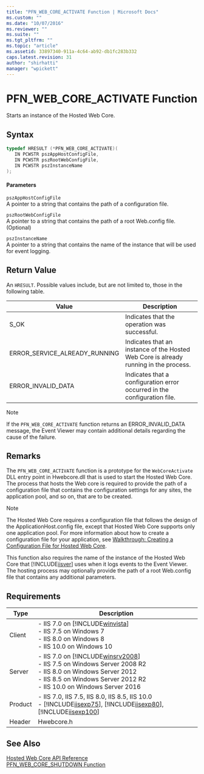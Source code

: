 ```yaml
---
title: "PFN_WEB_CORE_ACTIVATE Function | Microsoft Docs"
ms.custom: ""
ms.date: "10/07/2016"
ms.reviewer: ""
ms.suite: ""
ms.tgt_pltfrm: ""
ms.topic: "article"
ms.assetid: 33897340-911a-4c64-ab92-db1fc283b332
caps.latest.revision: 31
author: "shirhatti"
manager: "wpickett"
---
```

# PFN_WEB_CORE_ACTIVATE Function
Starts an instance of the Hosted Web Core.  
  
## Syntax  
  
```cpp  
typedef HRESULT (*PFN_WEB_CORE_ACTIVATE)(  
   IN PCWSTR pszAppHostConfigFile,  
   IN PCWSTR pszRootWebConfigFile,  
   IN PCWSTR pszInstanceName  
);  
```  
  
#### Parameters  
 `pszAppHostConfigFile`  
 A pointer to a string that contains the path of a configuration file.  
  
 `pszRootWebConfigFile`  
 A pointer to a string that contains the path of a root Web.config file. (Optional)  
  
 `pszInstanceName`  
 A pointer to a string that contains the name of the instance that will be used for event logging.  
  
## Return Value  
 An `HRESULT`. Possible values include, but are not limited to, those in the following table.  
  
|Value|Description|  
|-----------|-----------------|  
|S_OK|Indicates that the operation was successful.|  
|ERROR_SERVICE_ALREADY_RUNNING|Indicates that an instance of the Hosted Web Core is already running in the process.|  
|ERROR_INVALID_DATA|Indicates that a configuration error occurred in the configuration file.|  
  
> [!NOTE]
>  If the `PFN_WEB_CORE_ACTIVATE` function returns an ERROR_INVALID_DATA message, the Event Viewer may contain additional details regarding the cause of the failure.  
  
## Remarks  
 The `PFN_WEB_CORE_ACTIVATE` function is a prototype for the `WebCoreActivate` DLL entry point in Hwebcore.dll that is used to start the Hosted Web Core. The process that hosts the Web core is required to provide the path of a configuration file that contains the configuration settings for any sites, the application pool, and so on, that are to be created.  
  
> [!NOTE]
>  The Hosted Web Core requires a configuration file that follows the design of the ApplicationHost.config file, except that Hosted Web Core supports only one application pool. For more information about how to create a configuration file for your application, see [Walkthrough: Creating a Configuration File for Hosted Web Core](../../web-development-reference\native-code-development-overview\walkthrough-creating-a-configuration-file-for-hosted-web-core.md).  
  
 This function also requires the name of the instance of the Hosted Web Core that [!INCLUDE[iisver](../../wmi-provider/includes/iisver-md.md)] uses when it logs events to the Event Viewer. The hosting process may optionally provide the path of a root Web.config file that contains any additional parameters.  
  
## Requirements  
  
|Type|Description|  
|----------|-----------------|  
|Client|-   IIS 7.0 on [!INCLUDE[winvista](../../wmi-provider/includes/winvista-md.md)]<br />-   IIS 7.5 on Windows 7<br />-   IIS 8.0 on Windows 8<br />-   IIS 10.0 on Windows 10|  
|Server|-   IIS 7.0 on [!INCLUDE[winsrv2008](../../wmi-provider/includes/winsrv2008-md.md)]<br />-   IIS 7.5 on Windows Server 2008 R2<br />-   IIS 8.0 on Windows Server 2012<br />-   IIS 8.5 on Windows Server 2012 R2<br />-   IIS 10.0 on Windows Server 2016|  
|Product|-   IIS 7.0, IIS 7.5, IIS 8.0, IIS 8.5, IIS 10.0<br />-   [!INCLUDE[iisexp75](../../web-development-reference/native-code-api-reference/includes/iisexp75-md.md)], [!INCLUDE[iisexp80](../../web-development-reference/native-code-api-reference/includes/iisexp80-md.md)], [!INCLUDE[iisexp100](../../web-development-reference/native-code-api-reference/includes/iisexp100-md.md)]|  
|Header|Hwebcore.h|  
  
## See Also  
 [Hosted Web Core API Reference](../../web-development-reference\webdev-native-api-reference/hosted-web-core-api-reference.md)   
 [PFN_WEB_CORE_SHUTDOWN Function](../../web-development-reference\webdev-native-api-reference/pfn-web-core-shutdown-function.md)